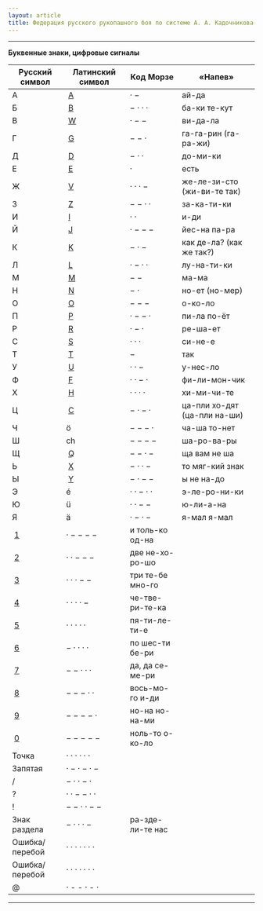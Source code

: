 ```yaml
---
layout: article
title: Федерация русского рукопашного боя по системе А. А. Кадочникова
---
```

* * *

**Буквенные знаки, цифровые сигналы**



Русский символ | Латинский символ | Код Морзе | «Напев» 
---|---|---|---
A |  [A](http://upload.wikimedia.org/wikipedia/commons/f/f3/A_morse_code.ogg) | · − | ай-да 
Б |  [B](http://upload.wikimedia.org/wikipedia/commons/b/b1/B_morse_code.ogg) | − · · · | ба-ки те-кут 
В |  [W](http://upload.wikimedia.org/wikipedia/commons/6/68/W_morse_code.ogg) | · − − | ви-да-ла 
Г |  [G](http://upload.wikimedia.org/wikipedia/commons/7/72/G_morse_code.ogg) | − − · | га-га-рин (га-ра-жи) 
Д |  [D](http://upload.wikimedia.org/wikipedia/commons/9/92/D_morse_code.ogg) | − · · | до-ми-ки 
Е |  [E](http://upload.wikimedia.org/wikipedia/commons/e/e7/E_morse_code.ogg) | · | есть 
Ж |  [V](http://upload.wikimedia.org/wikipedia/commons/3/37/V_morse_code.ogg) | · · · − | же-ле-зи-сто (жи-ви-те так) 
З |  [Z](http://upload.wikimedia.org/wikipedia/commons/7/7a/Z_morse_code.ogg) | − − · · | за-ка-ти-ки 
И |  [I](http://upload.wikimedia.org/wikipedia/commons/d/d9/I_morse_code.ogg) | · · | и-ди 
Й |  [J](http://upload.wikimedia.org/wikipedia/commons/9/9e/J_morse_code.ogg) | · − − − | йес-на па-ра 
К |  [K](http://upload.wikimedia.org/wikipedia/commons/6/6a/K_morse_code.ogg) | − · − | как де-ла? (как же так?) 
Л |  [L](http://upload.wikimedia.org/wikipedia/commons/a/a8/L_morse_code.ogg) | · − · · | лу-на-ти-ки 
М |  [M](http://upload.wikimedia.org/wikipedia/commons/9/97/M_morse_code.ogg) | − − | ма-ма 
H |  [N](http://upload.wikimedia.org/wikipedia/commons/5/5a/N_morse_code.ogg) | − · | но-ет (но-мер) 
О |  [O](http://upload.wikimedia.org/wikipedia/commons/4/41/O_morse_code.ogg) | − − − | о-ко-ло 
П |  [P](http://upload.wikimedia.org/wikipedia/commons/c/c6/P_morse_code.ogg) | · − − · | пи-ла по-ёт 
P |  [R](http://upload.wikimedia.org/wikipedia/commons/e/ea/R_morse_code.ogg) | · − · | ре-ша-ет 
С |  [S](http://upload.wikimedia.org/wikipedia/commons/d/d8/S_morse_code.ogg) | · · · | си-не-е 
Т |  [T](http://upload.wikimedia.org/wikipedia/commons/b/ba/T_morse_code.ogg) | − | так 
У |  [U](http://upload.wikimedia.org/wikipedia/commons/3/34/U_morse_code.ogg) | · · − | у-нес-ло 
Ф |  [F](http://upload.wikimedia.org/wikipedia/commons/6/63/F_morse_code.ogg) | · · − · | фи-ли-мон-чик 
Х |  [H](http://upload.wikimedia.org/wikipedia/commons/9/93/H_morse_code.ogg) | · · · · | хи-ми-чи-те 
Ц |  [C](http://upload.wikimedia.org/wikipedia/commons/2/25/C_morse_code.ogg) | − · − · | ца-пли хо-дят (ца-пли на-ши) 
Ч | ö | − − − · | ча-ша то-нет 
Ш | ch | − − − − | ша-ро-ва-ры 
Щ |  [Q](http://upload.wikimedia.org/wikipedia/commons/f/f0/Q_morse_code.ogg) | − − · − | ща вам не ша 
Ь |  [X](http://upload.wikimedia.org/wikipedia/commons/b/be/X_morse_code.ogg) | − · · − | то мяг-кий знак 
Ы |  [Y](http://upload.wikimedia.org/wikipedia/commons/5/5d/Y_morse_code.ogg) | − · − − | ы не на-до 
Э | é | · · − · · | э-ле-ро-ни-ки 
Ю | ü | · · − − | ю-ли-а-на 
Я | ä | · − · − | я-мал я-мал 
 [1](http://upload.wikimedia.org/wikipedia/commons/9/9b/1_number_morse_code.ogg) | · − − − − | и толь-ко од-на 
 [2](http://upload.wikimedia.org/wikipedia/commons/e/ee/2_number_morse_code.ogg) | · · − − − | две не-хо-ро-шо 
 [3](http://upload.wikimedia.org/wikipedia/commons/f/fd/3_number_morse_code.ogg) | · · · − − | три те-бе мно-го 
 [4](http://upload.wikimedia.org/wikipedia/commons/5/5c/4_number_morse_code.ogg) | · · · · − | че-тве-ри-те-ка 
 [5](http://upload.wikimedia.org/wikipedia/commons/5/52/5_number_morse_code.ogg) | · · · · · | пя-ти-ле-ти-е 
 [6](http://upload.wikimedia.org/wikipedia/commons/4/4d/6_number_morse_code.ogg) | − · · · · | по шес-ти бе-ри 
 [7](http://upload.wikimedia.org/wikipedia/commons/1/14/7_number_morse_code.ogg) | − − · · · | да, да се-ме-ри 
 [8](http://upload.wikimedia.org/wikipedia/commons/3/3a/8_number_morse_code.ogg) | − − − · · | вось-мо-го и-ди 
 [9](http://upload.wikimedia.org/wikipedia/commons/4/44/9_number_morse_code.ogg) | − − − − · | но-на но-на-ми 
 [0](http://upload.wikimedia.org/wikipedia/commons/5/5d/0_number_morse_code.ogg) | − − − − − | ноль-то о-ко-ло 
Точка | · · · · · · |   
Запятая | · − · − · − |   
/ | − · · − · |   
? | · · − − · · |   
! | − − · · − − |   
Знак раздела | − · · · − | ра-зде-ли-те нас 
Ошибка/перебой | · · · · · · · |   
Ошибка/перебой | · · · · · · · |   
@ | · - - · - · |   





* * *

